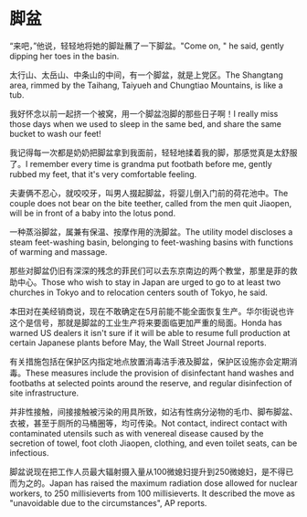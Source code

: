 # 脚盆

<p><span class="chinese">“来吧，”他说，轻轻地将她的脚趾蘸了一下脚盆。</span><span class="english">"Come on, " he said, gently dipping her toes in the basin.</span></p>

<p><span class="chinese">太行山、太岳山、中条山的中间，有一个脚盆，就是上党区。</span><span class="english">The Shangtang area, rimmed by the Taihang, Taiyueh and Chungtiao Mountains, is like a tub.</span></p>

<p><span class="chinese">我好怀念以前一起挤一个被窝，用一个脚盆泡脚的那些日子啊！</span><span class="english">I really miss those days when we used to sleep in the same bed, and share the same bucket to wash our feet!</span></p>

<p><span class="chinese">我记得每一次都是奶奶把脚盆拿到我面前，轻轻地揉着我的脚，那感觉真是太舒服了。</span><span class="english">I remember every time is grandma put footbath before me, gently rubbed my feet, that it's very comfortable feeling.</span></p>

<p><span class="chinese">夫妻俩不忍心，就咬咬牙，叫男人掇起脚盆，将婴儿倒入门前的荷花池中。</span><span class="english">The couple does not bear on the bite teether, called from the men quit Jiaopen, will be in front of a baby into the lotus pond.</span></p>

<p><span class="chinese">一种蒸浴脚盆，属兼有保温、按摩作用的洗脚盆。</span><span class="english">The utility model discloses a steam feet-washing basin, belonging to feet-washing basins with functions of warming and massage.</span></p>

<p><span class="chinese">那些对脚盆仍旧有深深的残念的菲民们可以去东京南边的两个教堂，那里是菲的救助中心。</span><span class="english">Those who wish to stay in Japan are urged to go to at least two churches in Tokyo and to relocation centers south of Tokyo, he said.</span></p>

<p><span class="chinese">本田对在美经销商说，现在不敢确定在5月前能不能全面恢复生产。华尔街说也许这个是信号，那就是脚盆的工业生产将来要面临更加严重的局面。</span><span class="english">Honda has warned US dealers it isn't sure if it will be able to resume full production at certain Japanese plants before May, the Wall Street Journal reports.</span></p>

<p><span class="chinese">有关措施包括在保护区内指定地点放置消毒洁手液及脚盆，保护区设施亦会定期消毒。</span><span class="english">These measures include the provision of disinfectant hand washes and footbaths at selected points around the reserve, and regular disinfection of site infrastructure.</span></p>

<p><span class="chinese">并非性接触，间接接触被污染的用具所致，如沾有性病分泌物的毛巾、脚布脚盆、衣被，甚至于厕所的马桶圈等，均可传染。</span><span class="english">Not contact, indirect contact with contaminated utensils such as with venereal disease caused by the secretion of towel, foot cloth Jiaopen, clothing, and even toilet seats, can be infectious.</span></p>

<p><span class="chinese">脚盆说现在把工作人员最大辐射摄入量从100微媳妇提升到250微媳妇，是不得已而为之的。</span><span class="english">Japan has raised the maximum radiation dose allowed for nuclear workers, to 250 millisieverts from 100 millisieverts. It described the move as "unavoidable due to the circumstances", AP reports.</span></p>


